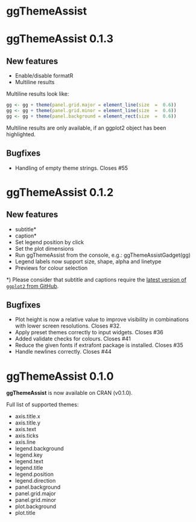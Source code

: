 # ggThemeAssist

# ggThemeAssist 0.1.3

## New features

* Enable/disable formatR
* Multiline results

Multiline results look like:

```r
gg <- gg + theme(panel.grid.major = element_line(size  =  0.6))
gg <- gg + theme(panel.grid.minor = element_line(size  =  0.6))
gg <- gg + theme(panel.background = element_rect(size  =  0.6))
```
Multiline results are only available, if an ggplot2 object has been highlighted.

## Bugfixes

* Handling of empty theme strings. Closes #55


# ggThemeAssist 0.1.2

## New features
* subtitle* 
* caption*
* Set legend position by click
* Set the plot dimensions
* Run ggThemeAssist from the console, e.g.: ggThemeAssistGadget(gg)
* Legend labels now support size, shape, alpha and linetype
* Previews for colour selection

*) Please consider that subtitle and captions require the [latest version of `ggplot2` from GitHub](https://github.com/hadley/ggplot2#installation).


## Bugfixes
* Plot height is now a relative value to improve visibility in combinations with lower screen resolutions. Closes #32.
* Apply preset themes correctly to input widgets. Closes #36
* Added validate checks for colours. Closes #41
* Reduce the given fonts if extrafont package is installed. Closes #35
* Handle newlines correctly. Closes #44



# ggThemeAssist 0.1.0

**ggThemeAssist** is now available on CRAN (v0.1.0).

Full list of supported themes:

* axis.title.x
* axis.title.y	
* axis.text	
* axis.ticks
* axis.line
* legend.background
* legend.key
* legend.text
* legend.title
* legend.position
* legend.direction
* panel.background
* panel.grid.major
* panel.grid.minor
* plot.background
* plot.title
